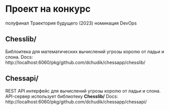# Проект на конкурс 
полуфинал Траектория будущего (2023)
номинация DevOps

## Chesslib/
Библоитека для математических вычислений угрозы королю от ладьи и слона.
Docs: http://localhost:6060/pkg/github.com/dchudik/chessapp/chesslib/

## Chessapi/
REST API интерфейс для вычислений угрозы королю от ладьи и слона.
API-сервер использует библиотеку **Chesslib/**
Docs: http://localhost:6060/pkg/github.com/dchudik/chessapp/chessapi/